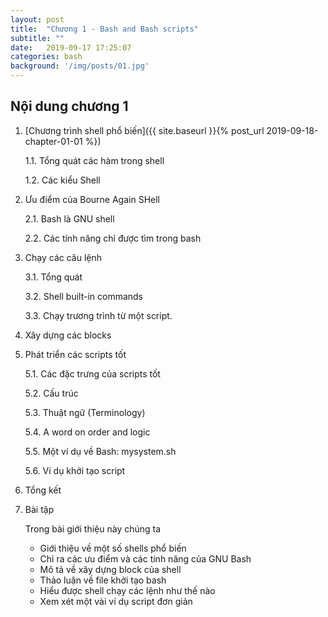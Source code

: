 ```yaml
---
layout: post
title:  "Chương 1 - Bash and Bash scripts"
subtitle: ""
date:   2019-09-17 17:25:07
categories: bash
background: '/img/posts/01.jpg'
---
```


## Nội dung chương 1

1. [Chương trình shell phổ biến]({{ site.baseurl }}{% post_url 2019-09-18-chapter-01-01 %})

    1.1. Tổng quát các hàm trong shell

    1.2. Các kiểu Shell

2. Ưu điểm của Bourne Again SHell

    2.1. Bash là GNU shell

    2.2. Các tính năng chỉ được tìm trong bash

3. Chạy các câu lệnh

    3.1. Tổng quát

    3.2. Shell built-in commands

    3.3. Chạy trương trình từ một script.

4. Xây dựng các blocks

5. Phát triển các scripts tốt

    5.1. Các đặc trưng của scripts tốt

    5.2. Cấu trúc

    5.3. Thuật ngữ (Terminology)

    5.4. A word on order and logic

    5.5. Một ví dụ về Bash: mysystem.sh

    5.6. Ví dụ khởi tạo script

6. Tổng kết

7. Bài tập

    Trong bài giới thiệu này chúng ta

    - Giới thiệu về một số shells phổ biến
    - Chỉ ra các ưu điểm và các tính năng của GNU Bash
    - Mô tả về xây dựng block của shell
    - Thảo luận về file khởi tạo bash
    - Hiểu được shell chạy các lệnh như thế nào
    - Xem xét một vài ví dụ script đơn giản
